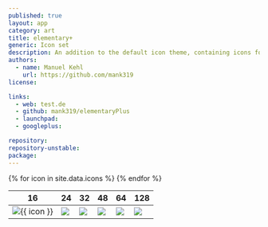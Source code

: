 ```yaml
---
published: true
layout: app
category: art
title: elementary+
generic: Icon set
description: An addition to the default icon theme, containing icons for several third party applications that resemble the elementary style.
authors: 
  - name: Manuel Kehl
    url: https://github.com/mank319
license:

links:
  - web: test.de
  - github: mank319/elementaryPlus
  - launchpad:
  - googleplus:

repository:
repository-unstable:
package:
---
```


<table class="tablesorter icons">
  <thead>
    <tr>
      <th>16</th>
      <th>24</th>
      <th>32</th>
      <th>48</th>
      <th>64</th>
      <th>128</th>
    </tr>
  </thead>
  <tbody>
    {% for icon in site.data.icons %}
      <tr id="{{ icon }}">
        <td><img src="./apps/16/{{ icon }}.svg"/>{{ icon }}</td>
        <td><img src="./apps/24/{{ icon }}.svg"/></td>
        <td><img src="./apps/32/{{ icon }}.svg"/></td>
        <td><img src="./apps/48/{{ icon }}.svg"/></td>
        <td><img src="./apps/64/{{ icon }}.svg"/></td>
        <td><img src="./apps/128/{{ icon }}.svg"/></td>
      </tr>
    {% endfor %}
  </tbody>
</table>